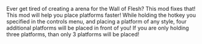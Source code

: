 Ever get tired of creating a arena for the Wall of Flesh? This mod fixes that! This mod will help you place platforms faster! While holding the hotkey you specified in the controls menu, and placing a platform of any style, four additional platforms will be placed in front of you! If you are only holding three platforms, than only 3 platforms will be placed!
